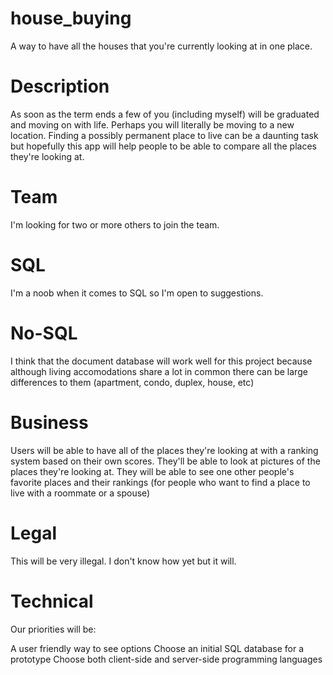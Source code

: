 # house_buying
A way to have all the houses that you're currently looking at in one place. 

# Description
As soon as the term ends a few of you (including myself) will be graduated and moving on with life. Perhaps you will literally be moving to a new location. Finding a possibly permanent place to live can be a daunting task but hopefully this app will help people to be able to compare all the places they're looking at. 

# Team
I'm looking for two or more others to join the team.

# SQL
I'm a noob when it comes to SQL so I'm open to suggestions. 

# No-SQL
I think that the document database will work well for this project because although living accomodations share a lot in common there can be large differences to them (apartment, condo, duplex, house, etc)

# Business
Users will be able to have all of the places they're looking at with a ranking system based on their own scores. 
They'll be able to look at pictures of the places they're looking at.
They will be able to see one other people's favorite places and their rankings (for people who want to find a place to live with a roommate or a spouse)

# Legal
This will be very illegal. I don't know how yet but it will.

# Technical
Our priorities will be:

A user friendly way to see options
Choose an initial SQL database for a prototype
Choose both client-side and server-side programming languages

